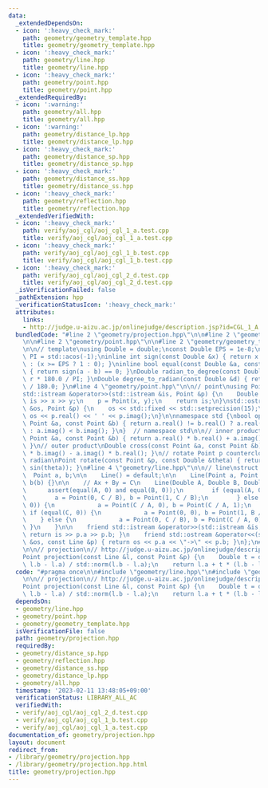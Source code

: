 ```yaml
---
data:
  _extendedDependsOn:
  - icon: ':heavy_check_mark:'
    path: geometry/geometry_template.hpp
    title: geometry/geometry_template.hpp
  - icon: ':heavy_check_mark:'
    path: geometry/line.hpp
    title: geometry/line.hpp
  - icon: ':heavy_check_mark:'
    path: geometry/point.hpp
    title: geometry/point.hpp
  _extendedRequiredBy:
  - icon: ':warning:'
    path: geometry/all.hpp
    title: geometry/all.hpp
  - icon: ':warning:'
    path: geometry/distance_lp.hpp
    title: geometry/distance_lp.hpp
  - icon: ':heavy_check_mark:'
    path: geometry/distance_sp.hpp
    title: geometry/distance_sp.hpp
  - icon: ':heavy_check_mark:'
    path: geometry/distance_ss.hpp
    title: geometry/distance_ss.hpp
  - icon: ':heavy_check_mark:'
    path: geometry/reflection.hpp
    title: geometry/reflection.hpp
  _extendedVerifiedWith:
  - icon: ':heavy_check_mark:'
    path: verify/aoj_cgl/aoj_cgl_1_a.test.cpp
    title: verify/aoj_cgl/aoj_cgl_1_a.test.cpp
  - icon: ':heavy_check_mark:'
    path: verify/aoj_cgl/aoj_cgl_1_b.test.cpp
    title: verify/aoj_cgl/aoj_cgl_1_b.test.cpp
  - icon: ':heavy_check_mark:'
    path: verify/aoj_cgl/aoj_cgl_2_d.test.cpp
    title: verify/aoj_cgl/aoj_cgl_2_d.test.cpp
  _isVerificationFailed: false
  _pathExtension: hpp
  _verificationStatusIcon: ':heavy_check_mark:'
  attributes:
    links:
    - http://judge.u-aizu.ac.jp/onlinejudge/description.jsp?id=CGL_1_A
  bundledCode: "#line 2 \"geometry/projection.hpp\"\n\n#line 2 \"geometry/line.hpp\"\
    \n\n#line 2 \"geometry/point.hpp\"\n\n#line 2 \"geometry/geometry_template.hpp\"\
    \n\n// template\nusing Double = double;\nconst Double EPS = 1e-8;\nconst Double\
    \ PI = std::acos(-1);\ninline int sign(const Double &x) { return x <= -EPS ? -1\
    \ : (x >= EPS ? 1 : 0); }\ninline bool equal(const Double &a, const Double &b)\
    \ { return sign(a - b) == 0; }\nDouble radian_to_degree(const Double &r) { return\
    \ r * 180.0 / PI; }\nDouble degree_to_radian(const Double &d) { return d * PI\
    \ / 180.0; }\n#line 4 \"geometry/point.hpp\"\n\n// point\nusing Point = std::complex<Double>;\n\
    std::istream &operator>>(std::istream &is, Point &p) {\n    Double x, y;\n   \
    \ is >> x >> y;\n    p = Point(x, y);\n    return is;\n}\nstd::ostream &operator<<(std::ostream\
    \ &os, Point &p) {\n    os << std::fixed << std::setprecision(15);\n    return\
    \ os << p.real() << ' ' << p.imag();\n}\n\nnamespace std {\nbool operator<(const\
    \ Point &a, const Point &b) { return a.real() != b.real() ? a.real() < b.real()\
    \ : a.imag() < b.imag(); }\n}  // namespace std\n\n// inner product\nDouble dot(const\
    \ Point &a, const Point &b) { return a.real() * b.real() + a.imag() * b.imag();\
    \ }\n// outer product\nDouble cross(const Point &a, const Point &b) { return a.real()\
    \ * b.imag() - a.imag() * b.real(); }\n// rotate Point p counterclockwise by theta\
    \ radian\nPoint rotate(const Point &p, const Double &theta) { return p * Point(cos(theta),\
    \ sin(theta)); }\n#line 4 \"geometry/line.hpp\"\n\n// line\nstruct Line {\n  \
    \  Point a, b;\n\n    Line() = default;\n\n    Line(Point a, Point b) : a(a),\
    \ b(b) {}\n\n    // Ax + By = C\n    Line(Double A, Double B, Double C) {\n  \
    \      assert(equal(A, 0) and equal(B, 0));\n        if (equal(A, 0)) {\n    \
    \        a = Point(0, C / B), b = Point(1, C / B);\n        } else if (equal(B,\
    \ 0)) {\n            a = Point(C / A, 0), b = Point(C / A, 1);\n        } else\
    \ if (equal(C, 0)) {\n            a = Point(0, 0), b = Point(1, B / A);\n    \
    \    } else {\n            a = Point(0, C / B), b = Point(C / A, 0);\n       \
    \ }\n    }\n\n    friend std::istream &operator>>(std::istream &is, Line &p) {\
    \ return is >> p.a >> p.b; }\n    friend std::ostream &operator<<(std::ostream\
    \ &os, const Line &p) { return os << p.a << \"->\" << p.b; }\n};\n#line 5 \"geometry/projection.hpp\"\
    \n\n// projection\n// http://judge.u-aizu.ac.jp/onlinejudge/description.jsp?id=CGL_1_A\n\
    Point projection(const Line &l, const Point &p) {\n    Double t = dot(p - l.a,\
    \ l.b - l.a) / std::norm(l.b - l.a);\n    return l.a + t * (l.b - l.a);\n}\n"
  code: "#pragma once\n\n#include \"geometry/line.hpp\"\n#include \"geometry/point.hpp\"\
    \n\n// projection\n// http://judge.u-aizu.ac.jp/onlinejudge/description.jsp?id=CGL_1_A\n\
    Point projection(const Line &l, const Point &p) {\n    Double t = dot(p - l.a,\
    \ l.b - l.a) / std::norm(l.b - l.a);\n    return l.a + t * (l.b - l.a);\n}"
  dependsOn:
  - geometry/line.hpp
  - geometry/point.hpp
  - geometry/geometry_template.hpp
  isVerificationFile: false
  path: geometry/projection.hpp
  requiredBy:
  - geometry/distance_sp.hpp
  - geometry/reflection.hpp
  - geometry/distance_ss.hpp
  - geometry/distance_lp.hpp
  - geometry/all.hpp
  timestamp: '2023-02-11 13:48:05+09:00'
  verificationStatus: LIBRARY_ALL_AC
  verifiedWith:
  - verify/aoj_cgl/aoj_cgl_2_d.test.cpp
  - verify/aoj_cgl/aoj_cgl_1_b.test.cpp
  - verify/aoj_cgl/aoj_cgl_1_a.test.cpp
documentation_of: geometry/projection.hpp
layout: document
redirect_from:
- /library/geometry/projection.hpp
- /library/geometry/projection.hpp.html
title: geometry/projection.hpp
---
```

